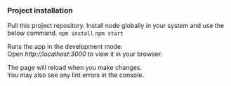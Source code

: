### Project installation

Pull this project repository. Install node globally in your system and use the below command.
`npm install`
`npm start`

Runs the app in the development mode.\
Open _http://localhost:3000_ to view it in your browser.

The page will reload when you make changes.\
You may also see any lint errors in the console.
